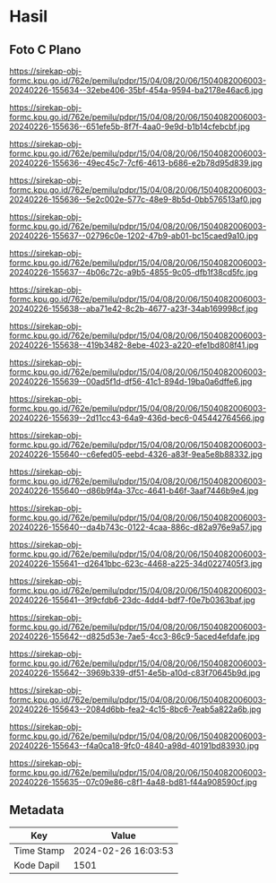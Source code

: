 # Hasil

## Foto C Plano

https://sirekap-obj-formc.kpu.go.id/762e/pemilu/pdpr/15/04/08/20/06/1504082006003-20240226-155634--32ebe406-35bf-454a-9594-ba2178e46ac6.jpg

https://sirekap-obj-formc.kpu.go.id/762e/pemilu/pdpr/15/04/08/20/06/1504082006003-20240226-155636--651efe5b-8f7f-4aa0-9e9d-b1b14cfebcbf.jpg

https://sirekap-obj-formc.kpu.go.id/762e/pemilu/pdpr/15/04/08/20/06/1504082006003-20240226-155636--49ec45c7-7cf6-4613-b686-e2b78d95d839.jpg

https://sirekap-obj-formc.kpu.go.id/762e/pemilu/pdpr/15/04/08/20/06/1504082006003-20240226-155636--5e2c002e-577c-48e9-8b5d-0bb576513af0.jpg

https://sirekap-obj-formc.kpu.go.id/762e/pemilu/pdpr/15/04/08/20/06/1504082006003-20240226-155637--02796c0e-1202-47b9-ab01-bc15caed9a10.jpg

https://sirekap-obj-formc.kpu.go.id/762e/pemilu/pdpr/15/04/08/20/06/1504082006003-20240226-155637--4b06c72c-a9b5-4855-9c05-dfb1f38cd5fc.jpg

https://sirekap-obj-formc.kpu.go.id/762e/pemilu/pdpr/15/04/08/20/06/1504082006003-20240226-155638--aba71e42-8c2b-4677-a23f-34ab169998cf.jpg

https://sirekap-obj-formc.kpu.go.id/762e/pemilu/pdpr/15/04/08/20/06/1504082006003-20240226-155638--419b3482-8ebe-4023-a220-efe1bd808f41.jpg

https://sirekap-obj-formc.kpu.go.id/762e/pemilu/pdpr/15/04/08/20/06/1504082006003-20240226-155639--00ad5f1d-df56-41c1-894d-19ba0a6dffe6.jpg

https://sirekap-obj-formc.kpu.go.id/762e/pemilu/pdpr/15/04/08/20/06/1504082006003-20240226-155639--2d11cc43-64a9-436d-bec6-045442764566.jpg

https://sirekap-obj-formc.kpu.go.id/762e/pemilu/pdpr/15/04/08/20/06/1504082006003-20240226-155640--c6efed05-eebd-4326-a83f-9ea5e8b88332.jpg

https://sirekap-obj-formc.kpu.go.id/762e/pemilu/pdpr/15/04/08/20/06/1504082006003-20240226-155640--d86b9f4a-37cc-4641-b46f-3aaf7446b9e4.jpg

https://sirekap-obj-formc.kpu.go.id/762e/pemilu/pdpr/15/04/08/20/06/1504082006003-20240226-155640--da4b743c-0122-4caa-886c-d82a976e9a57.jpg

https://sirekap-obj-formc.kpu.go.id/762e/pemilu/pdpr/15/04/08/20/06/1504082006003-20240226-155641--d2641bbc-623c-4468-a225-34d0227405f3.jpg

https://sirekap-obj-formc.kpu.go.id/762e/pemilu/pdpr/15/04/08/20/06/1504082006003-20240226-155641--3f9cfdb6-23dc-4dd4-bdf7-f0e7b0363baf.jpg

https://sirekap-obj-formc.kpu.go.id/762e/pemilu/pdpr/15/04/08/20/06/1504082006003-20240226-155642--d825d53e-7ae5-4cc3-86c9-5aced4efdafe.jpg

https://sirekap-obj-formc.kpu.go.id/762e/pemilu/pdpr/15/04/08/20/06/1504082006003-20240226-155642--3969b339-df51-4e5b-a10d-c83f70645b9d.jpg

https://sirekap-obj-formc.kpu.go.id/762e/pemilu/pdpr/15/04/08/20/06/1504082006003-20240226-155643--2084d6bb-fea2-4c15-8bc6-7eab5a822a6b.jpg

https://sirekap-obj-formc.kpu.go.id/762e/pemilu/pdpr/15/04/08/20/06/1504082006003-20240226-155643--f4a0ca18-9fc0-4840-a98d-40191bd83930.jpg

https://sirekap-obj-formc.kpu.go.id/762e/pemilu/pdpr/15/04/08/20/06/1504082006003-20240226-155635--07c09e86-c8f1-4a48-bd81-f44a908590cf.jpg


## Metadata

| Key        | Value               |
| ---------- | ------------------- |
| Time Stamp | 2024-02-26 16:03:53 |
| Kode Dapil | 1501                |




